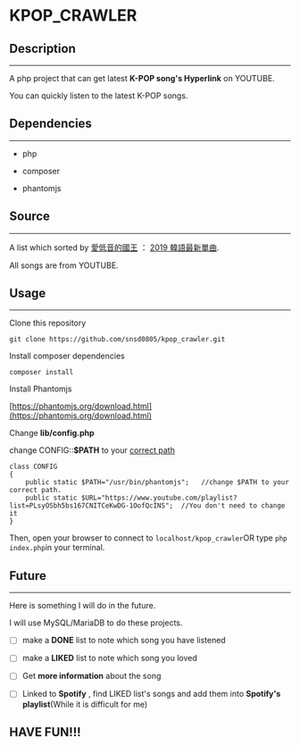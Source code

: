 # KPOP_CRAWLER



## Description

---

A php project that can get latest **K-POP song's Hyperlink** on YOUTUBE.

You can quickly listen to the latest K-POP songs.



## Dependencies

---

- php

- composer

- phantomjs



## Source

---

A list which sorted by [愛低音的國王](%5Bhttps://www.youtube.com/channel/UC21nz3_MesPLqtDqwdvnoxA%5D(https://www.youtube.com/channel/UC21nz3_MesPLqtDqwdvnoxA)) ：  [2019 韓語最新單曲](https://www.youtube.com/watch?v=5CcVngv5ALw&list=PLsyOSbh5bs167CNITCeKwDG-1OofQcINS).

All songs are from YOUTUBE.



## Usage

---

Clone this repository

```
git clone https://github.com/snsd0805/kpop_crawler.git
```

Install composer dependencies

```
composer install
```

Install Phantomjs

[https://phantomjs.org/download.html](https://phantomjs.org/download.html)



Change **lib/config.php**

change CONFIG::**$PATH** to your <u>correct path</u>

```
class CONFIG
{
    public static $PATH="/usr/bin/phantomjs";   //change $PATH to your correct path.
    public static $URL="https://www.youtube.com/playlist?list=PLsyOSbh5bs167CNITCeKwDG-1OofQcINS";  //You don't need to change it
}
```

Then, open your browser to connect to `localhost/kpop_crawler`OR type `php index.php`in your terminal.

## Future

---

Here is something I will do in the future.

I will use MySQL/MariaDB to do these projects.

- [ ] make a **DONE** list to note which song you have listened

- [ ] make a **LIKED** list to note which song you loved

- [ ] Get **more information** about the song

- [ ] Linked to **Spotify** , find LIKED list's songs and add them into **Spotify's playlist**(While it is difficult for me)

## HAVE FUN!!!


